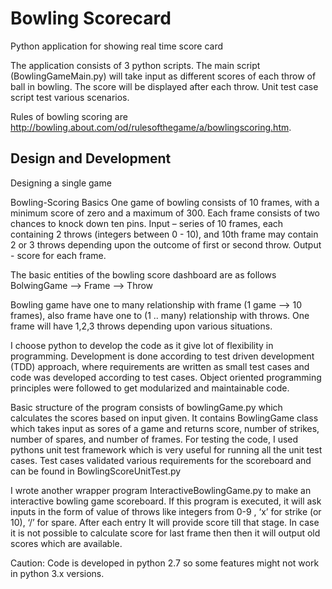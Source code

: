 # Bowling Scorecard
Python application for showing real time score card 

The application consists of 3 python scripts. The main script (BowlingGameMain.py) will take input as different scores of each throw of ball in bowling. The score will be displayed after each throw. Unit test case script test various scenarios.  

Rules of bowling scoring are http://bowling.about.com/od/rulesofthegame/a/bowlingscoring.htm.

## Design and Development

Designing a single game 

Bowling-Scoring Basics 
One game of bowling consists of 10 frames, with a minimum score of zero and a maximum of 300. Each frame consists of two chances to knock down ten pins.
Input – series of 10 frames, each containing 2 throws (integers between 0 - 10), and 10th frame may contain 2 or 3 throws depending upon the outcome of first or second throw.
Output - score for each frame.

The basic entities of the bowling score dashboard are as follows
BolwingGame	-->	Frame	-->	Throw

Bowling game have one to many relationship with frame (1 game --> 10 frames), also frame have one to (1 .. many) relationship with throws. One frame will have 1,2,3 throws depending upon various situations.

I choose python to develop the code as it give lot of flexibility in programming.
Development is done according to test driven development (TDD) approach, where requirements are written as small test cases and code was developed according to test cases. Object oriented programming principles were followed to get modularized and maintainable code.

Basic structure of the program consists of bowlingGame.py which calculates the scores based on input given. It contains BowlingGame class which takes input as sores of a game and returns score, number of strikes, number of spares, and number of frames. 
For testing the code, I used pythons unit test framework which is very useful for running all the unit test cases.  Test cases validated various requirements for the scoreboard and can be found in BowlingScoreUnitTest.py

I wrote another wrapper program InteractiveBowlingGame.py to make an interactive bowling game scoreboard.  If this program is executed, it will ask inputs in the form of value of throws like integers from 0-9 , ‘x’ for strike (or 10), ‘/’ for spare.  After each entry It will provide score till that stage. In case it is not possible to calculate score for last frame then then it will output old scores which are available.

Caution: Code is developed in python 2.7 so some features might not work in python 3.x versions.

